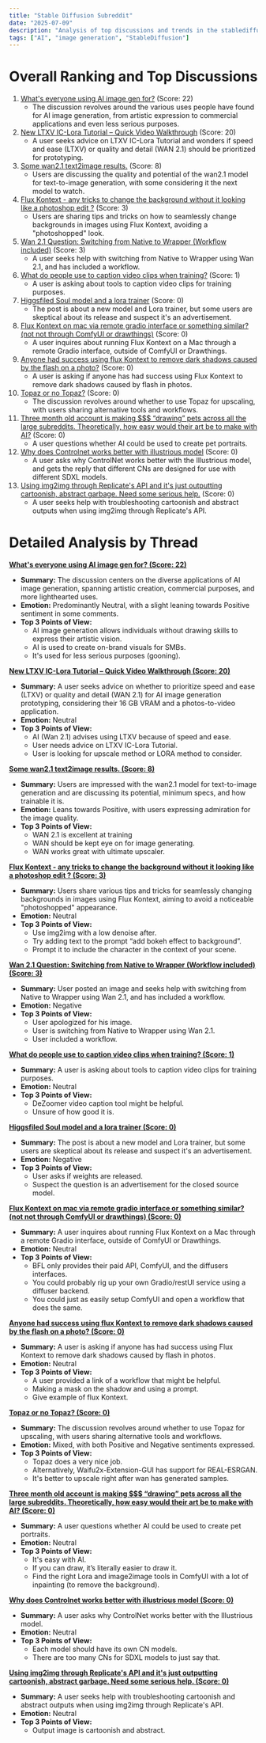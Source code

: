 ```yaml
---
title: "Stable Diffusion Subreddit"
date: "2025-07-09"
description: "Analysis of top discussions and trends in the stablediffusion subreddit"
tags: ["AI", "image generation", "StableDiffusion"]
---
```


# Overall Ranking and Top Discussions
1.  [What's everyone using AI image gen for?](https://www.reddit.com/r/StableDiffusion/comments/1lvnt9l/whats_everyone_using_ai_image_gen_for/) (Score: 22)
    *   The discussion revolves around the various uses people have found for AI image generation, from artistic expression to commercial applications and even less serious purposes.
2.  [New LTXV IC-Lora Tutorial – Quick Video Walkthrough](https://v.redd.it/iblcoqlgtvbf1) (Score: 20)
    *   A user seeks advice on LTXV IC-Lora Tutorial and wonders if speed and ease (LTXV) or quality and detail (WAN 2.1) should be prioritized for prototyping.
3.  [Some wan2.1 text2image results.](https://www.reddit.com/r/StableDiffusion/comments/1lvp2rf/some_wan21_text2image_results/) (Score: 8)
    *   Users are discussing the quality and potential of the wan2.1 model for text-to-image generation, with some considering it the next model to watch.
4.  [Flux Kontext - any tricks to change the background without it looking like a photoshop edit ?](https://i.redd.it/lw806wsx7wbf1.png) (Score: 3)
    *   Users are sharing tips and tricks on how to seamlessly change backgrounds in images using Flux Kontext, avoiding a "photoshopped" look.
5.  [Wan 2.1 Question: Switching from Native to Wrapper (Workflow included)](https://i.redd.it/ytnd4gumvvbf1.png) (Score: 3)
    *   A user seeks help with switching from Native to Wrapper using Wan 2.1, and has included a workflow.
6.  [What do people use to caption video clips when training?](https://www.reddit.com/r/StableDiffusion/comments/1lvof9k/what_do_people_use_to_caption_video_clips_when/) (Score: 1)
    *   A user is asking about tools to caption video clips for training purposes.
7.  [Higgsfiled Soul model and a lora trainer](https://www.reddit.com/r/StableDiffusion/comments/1lvo613/higgsfiled_soul_model_and_a_lora_trainer/) (Score: 0)
    *   The post is about a new model and Lora trainer, but some users are skeptical about its release and suspect it's an advertisement.
8.  [Flux Kontext on mac via remote gradio interface or something similar? (not not through ComfyUI or drawthings)](https://www.reddit.com/r/StableDiffusion/comments/1lvobm4/flux_kontext_on_mac_via_remote_gradio_interface/) (Score: 0)
    *   A user inquires about running Flux Kontext on a Mac through a remote Gradio interface, outside of ComfyUI or Drawthings.
9.  [Anyone had success using flux Kontext to remove dark shadows caused by the flash on a photo?](https://www.reddit.com/r/StableDiffusion/comments/1lvocb8/anyone_had_success_using_flux_kontext_to_remove/) (Score: 0)
    *   A user is asking if anyone has had success using Flux Kontext to remove dark shadows caused by flash in photos.
10. [Topaz or no Topaz?](https://www.reddit.com/r/StableDiffusion/comments/1lvqiv2/topaz_or_no_topaz/) (Score: 0)
    *   The discussion revolves around whether to use Topaz for upscaling, with users sharing alternative tools and workflows.
11. [Three month old account is  making $$$ “drawing” pets across all the large subreddits. Theoretically, how easy would their art be to make with AI?](https://www.reddit.com/r/StableDiffusion/comments/1lvr53w/three_month_old_account_is_making_drawing_pets/) (Score: 0)
    *   A user questions whether AI could be used to create pet portraits.
12. [Why does Controlnet works better with illustrious model](https://www.reddit.com/r/StableDiffusion/comments/1lvrs24/why_does_controlnet_works_better_with_illustrious/) (Score: 0)
    *   A user asks why ControlNet works better with the Illustrious model, and gets the reply that different CNs are designed for use with different SDXL models.
13. [Using img2img through Replicate's API and it's just outputting cartoonish, abstract garbage. Need some serious help.](https://www.reddit.com/r/StableDiffusion/comments/1lvsj0m/using_img2img_through_replicates_api_and_its_just/) (Score: 0)
    *   A user seeks help with troubleshooting cartoonish and abstract outputs when using img2img through Replicate's API.

# Detailed Analysis by Thread
**[What's everyone using AI image gen for? (Score: 22)](https://www.reddit.com/r/StableDiffusion/comments/1lvnt9l/whats_everyone_using_ai_image_gen_for/)**
*  **Summary:** The discussion centers on the diverse applications of AI image generation, spanning artistic creation, commercial purposes, and more lighthearted uses.
*  **Emotion:** Predominantly Neutral, with a slight leaning towards Positive sentiment in some comments.
*  **Top 3 Points of View:**
    *   AI image generation allows individuals without drawing skills to express their artistic vision.
    *   AI is used to create on-brand visuals for SMBs.
    *   It's used for less serious purposes (gooning).

**[New LTXV IC-Lora Tutorial – Quick Video Walkthrough (Score: 20)](https://v.redd.it/iblcoqlgtvbf1)**
*  **Summary:** A user seeks advice on whether to prioritize speed and ease (LTXV) or quality and detail (WAN 2.1) for AI image generation prototyping, considering their 16 GB VRAM and a photos-to-video application.
*  **Emotion:** Neutral
*  **Top 3 Points of View:**
    *   AI (Wan 2.1) advises using LTXV because of speed and ease.
    *   User needs advice on LTXV IC-Lora Tutorial.
    *   User is looking for upscale method or LORA method to consider.

**[Some wan2.1 text2image results. (Score: 8)](https://www.reddit.com/r/StableDiffusion/comments/1lvp2rf/some_wan21_text2image_results/)**
*  **Summary:** Users are impressed with the wan2.1 model for text-to-image generation and are discussing its potential, minimum specs, and how trainable it is.
*  **Emotion:** Leans towards Positive, with users expressing admiration for the image quality.
*  **Top 3 Points of View:**
    *   WAN 2.1 is excellent at training
    *   WAN should be kept eye on for image generating.
    *   WAN works great with ultimate upscaler.

**[Flux Kontext - any tricks to change the background without it looking like a photoshop edit ? (Score: 3)](https://i.redd.it/lw806wsx7wbf1.png)**
*  **Summary:** Users share various tips and tricks for seamlessly changing backgrounds in images using Flux Kontext, aiming to avoid a noticeable "photoshopped" appearance.
*  **Emotion:** Neutral
*  **Top 3 Points of View:**
    *   Use img2img with a low denoise after.
    *   Try adding text to the prompt “add bokeh effect to background”.
    *   Prompt it to include the character in the context of your scene.

**[Wan 2.1 Question: Switching from Native to Wrapper (Workflow included) (Score: 3)](https://i.redd.it/ytnd4gumvvbf1.png)**
*  **Summary:** User posted an image and seeks help with switching from Native to Wrapper using Wan 2.1, and has included a workflow.
*  **Emotion:** Negative
*  **Top 3 Points of View:**
    *   User apologized for his image.
    *   User is switching from Native to Wrapper using Wan 2.1.
    *   User included a workflow.

**[What do people use to caption video clips when training? (Score: 1)](https://www.reddit.com/r/StableDiffusion/comments/1lvof9k/what_do_people_use_to_caption_video_clips_when/)**
*  **Summary:** A user is asking about tools to caption video clips for training purposes.
*  **Emotion:** Neutral
*  **Top 3 Points of View:**
    *   DeZoomer video caption tool might be helpful.
    *   Unsure of how good it is.

**[Higgsfiled Soul model and a lora trainer (Score: 0)](https://www.reddit.com/r/StableDiffusion/comments/1lvo613/higgsfiled_soul_model_and_a_lora_trainer/)**
*  **Summary:** The post is about a new model and Lora trainer, but some users are skeptical about its release and suspect it's an advertisement.
*  **Emotion:** Negative
*  **Top 3 Points of View:**
    *   User asks if weights are released.
    *   Suspect the question is an advertisement for the closed source model.

**[Flux Kontext on mac via remote gradio interface or something similar? (not not through ComfyUI or drawthings) (Score: 0)](https://www.reddit.com/r/StableDiffusion/comments/1lvobm4/flux_kontext_on_mac_via_remote_gradio_interface/)**
*  **Summary:** A user inquires about running Flux Kontext on a Mac through a remote Gradio interface, outside of ComfyUI or Drawthings.
*  **Emotion:** Neutral
*  **Top 3 Points of View:**
    *   BFL only provides their paid API, ComfyUI, and the diffusers interfaces.
    *   You could probably rig up your own Gradio/restUI service using a diffuser backend.
    *   You could just as easily setup ComfyUI and open a workflow that does the same.

**[Anyone had success using flux Kontext to remove dark shadows caused by the flash on a photo? (Score: 0)](https://www.reddit.com/r/StableDiffusion/comments/1lvocb8/anyone_had_success_using_flux_kontext_to_remove/)**
*  **Summary:** A user is asking if anyone has had success using Flux Kontext to remove dark shadows caused by flash in photos.
*  **Emotion:** Neutral
*  **Top 3 Points of View:**
    *   A user provided a link of a workflow that might be helpful.
    *   Making a mask on the shadow and using a prompt.
    *   Give example of flux Kontext.

**[Topaz or no Topaz? (Score: 0)](https://www.reddit.com/r/StableDiffusion/comments/1lvqiv2/topaz_or_no_topaz/)**
*  **Summary:** The discussion revolves around whether to use Topaz for upscaling, with users sharing alternative tools and workflows.
*  **Emotion:** Mixed, with both Positive and Negative sentiments expressed.
*  **Top 3 Points of View:**
    *   Topaz does a very nice job.
    *   Alternatively, Waifu2x-Extension-GUI has support for REAL-ESRGAN.
    *   It's better to upscale right after wan has generated samples.

**[Three month old account is  making $$$ “drawing” pets across all the large subreddits. Theoretically, how easy would their art be to make with AI? (Score: 0)](https://www.reddit.com/r/StableDiffusion/comments/1lvr53w/three_month_old_account_is_making_drawing_pets/)**
*  **Summary:** A user questions whether AI could be used to create pet portraits.
*  **Emotion:** Neutral
*  **Top 3 Points of View:**
    *   It's easy with AI.
    *   If you can draw, it’s literally easier to draw it.
    *   Find the right Lora and image2image tools in ComfyUI with a lot of inpainting (to remove the background).

**[Why does Controlnet works better with illustrious model (Score: 0)](https://www.reddit.com/r/StableDiffusion/comments/1lvrs24/why_does_controlnet_works_better_with_illustrious/)**
*  **Summary:** A user asks why ControlNet works better with the Illustrious model.
*  **Emotion:** Neutral
*  **Top 3 Points of View:**
    *   Each model should have its own CN models.
    *   There are too many CNs for SDXL models to just say that.

**[Using img2img through Replicate's API and it's just outputting cartoonish, abstract garbage. Need some serious help. (Score: 0)](https://www.reddit.com/r/StableDiffusion/comments/1lvsj0m/using_img2img_through_replicates_api_and_its_just/)**
*  **Summary:** A user seeks help with troubleshooting cartoonish and abstract outputs when using img2img through Replicate's API.
*  **Emotion:** Neutral
*  **Top 3 Points of View:**
    *   Output image is cartoonish and abstract.
